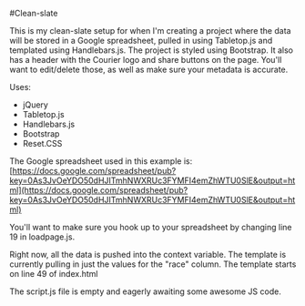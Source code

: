 #Clean-slate

This is my clean-slate setup for when I'm creating a project where the data will be stored in a Google spreadsheet, pulled in using Tabletop.js and templated using Handlebars.js. The project is styled using Bootstrap. It also has a header with the Courier logo and share buttons on the page. You'll want to edit/delete those, as well as make sure your metadata is accurate.

Uses:
- jQuery
- Tabletop.js
- Handlebars.js
- Bootstrap
- Reset.CSS

The Google spreadsheet used in this example is:
[https://docs.google.com/spreadsheet/pub?key=0As3JvOeYDO50dHJITmhNWXRUc3FYMFI4emZhWTU0SlE&output=html](https://docs.google.com/spreadsheet/pub?key=0As3JvOeYDO50dHJITmhNWXRUc3FYMFI4emZhWTU0SlE&output=html)

You'll want to make sure you hook up to your spreadsheet by changing line 19 in loadpage.js.

Right now, all the data is pushed into the context variable. The template is currently pulling in just the values for the "race" column. The template starts on line 49 of index.html

The script.js file is empty and eagerly awaiting some awesome JS code.

